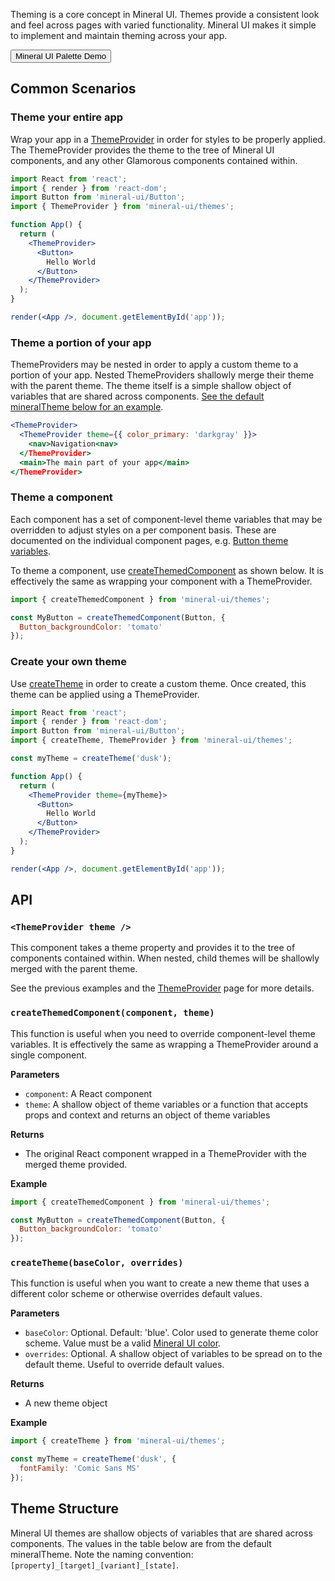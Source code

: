 Theming is a core concept in Mineral UI.  Themes provide a consistent look and feel across pages with varied functionality.  Mineral UI makes it simple to implement and maintain theming across your app.

<Button primary element="a" href="/palette-demo/">Mineral UI Palette Demo</Button>

## Common Scenarios

### Theme your entire app

Wrap your app in a [ThemeProvider](#common-scenarios-api) in order for styles to be properly applied. The ThemeProvider provides the theme to the tree of Mineral UI components, and any other Glamorous components contained within.

```jsx
import React from 'react';
import { render } from 'react-dom';
import Button from 'mineral-ui/Button';
import { ThemeProvider } from 'mineral-ui/themes';

function App() {
  return (
    <ThemeProvider>
      <Button>
        Hello World
      </Button>
    </ThemeProvider>
  );
}

render(<App />, document.getElementById('app'));
```

### Theme a portion of your app

ThemeProviders may be nested in order to apply a custom theme to a portion of your app.  Nested ThemeProviders shallowly merge their theme with the parent theme.  The theme itself is a simple shallow object of variables that are shared across components.  [See the default mineralTheme below for an example](#common-scenarios-theme-structure).

```jsx
<ThemeProvider>
  <ThemeProvider theme={{ color_primary: 'darkgray' }}>
    <nav>Navigation<nav>
  </ThemeProvider>
  <main>The main part of your app</main>
</ThemeProvider>
```

### Theme a component

Each component has a set of component-level theme variables that may be overridden to adjust styles on a per component basis.  These are documented on the individual component pages,  e.g. [Button theme variables](/components/button/#theme-variables).

To theme a component, use [createThemedComponent](#common-scenarios-api) as shown below.  It is effectively the same as wrapping your component with a ThemeProvider.

```jsx
import { createThemedComponent } from 'mineral-ui/themes';

const MyButton = createThemedComponent(Button, {
  Button_backgroundColor: 'tomato'
});
```

### Create your own theme

Use [createTheme](#common-scenarios-api) in order to create a custom theme.  Once created, this theme can be applied using a ThemeProvider.

```jsx
import React from 'react';
import { render } from 'react-dom';
import Button from 'mineral-ui/Button';
import { createTheme, ThemeProvider } from 'mineral-ui/themes';

const myTheme = createTheme('dusk');

function App() {
  return (
    <ThemeProvider theme={myTheme}>
      <Button>
        Hello World
      </Button>
    </ThemeProvider>
  );
}

render(<App />, document.getElementById('app'));
```


## API

### `<ThemeProvider theme />`

This component takes a theme property and provides it to the tree of components contained within.  When nested, child themes will be shallowly merged with the parent theme.

See the previous examples and the [ThemeProvider](/components/theme-provider) page for more details.

### `createThemedComponent(component, theme)`

This function is useful when you need to override component-level theme variables.
It is effectively the same as wrapping a ThemeProvider around a single component.

**Parameters**

* `component`: A React component
* `theme`: A shallow object of theme variables or a function that accepts props and context and returns an object of theme variables

**Returns**

* The original React component wrapped in a ThemeProvider with the merged theme provided.

**Example**

```jsx
import { createThemedComponent } from 'mineral-ui/themes';

const MyButton = createThemedComponent(Button, {
  Button_backgroundColor: 'tomato'
});
```

### `createTheme(baseColor, overrides)`

This function is useful when you want to create a new theme that uses a different color scheme or otherwise overrides default values.

**Parameters**

* `baseColor`: Optional.  Default: 'blue'.  Color used to generate theme color scheme.  Value must be a valid [Mineral UI color](/color/#guidelines-ramps).
* `overrides`: Optional.  A shallow object of variables to be spread on to the default theme.  Useful to override default values.

**Returns**

* A new theme object

**Example**

```jsx
import { createTheme } from 'mineral-ui/themes';

const myTheme = createTheme('dusk', {
  fontFamily: 'Comic Sans MS'
});
```


## Theme Structure

Mineral UI themes are shallow objects of variables that are shared across components. The values in the table below are from the default mineralTheme.
Note the naming convention: `[property]_[target]_[variant]_[state]`.

<!-- Table of theme variables here -->
